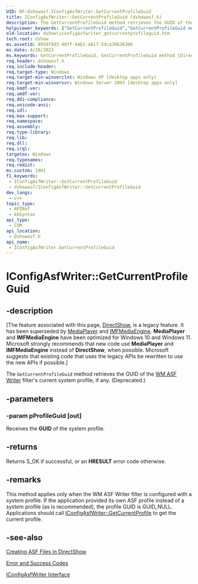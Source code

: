 ```yaml
---
UID: NF:dshowasf.IConfigAsfWriter.GetCurrentProfileGuid
title: IConfigAsfWriter::GetCurrentProfileGuid (dshowasf.h)
description: The GetCurrentProfileGuid method retrieves the GUID of the WM ASF Writer filter's current system profile, if any. (Deprecated.).
helpviewer_keywords: ["GetCurrentProfileGuid","GetCurrentProfileGuid method [DirectShow]","GetCurrentProfileGuid method [DirectShow]","IConfigAsfWriter interface","IConfigAsfWriter interface [DirectShow]","GetCurrentProfileGuid method","IConfigAsfWriter.GetCurrentProfileGuid","IConfigAsfWriter::GetCurrentProfileGuid","IConfigAsfWriterGetCurrentProfileGuid","dshow.iconfigasfwriter_getcurrentprofileguid","dshowasf/IConfigAsfWriter::GetCurrentProfileGuid"]
old-location: dshow\iconfigasfwriter_getcurrentprofileguid.htm
tech.root: dshow
ms.assetid: 8958f8d3-40ff-44b1-a817-5dca30636306
ms.date: 4/26/2023
ms.keywords: GetCurrentProfileGuid, GetCurrentProfileGuid method [DirectShow], GetCurrentProfileGuid method [DirectShow],IConfigAsfWriter interface, IConfigAsfWriter interface [DirectShow],GetCurrentProfileGuid method, IConfigAsfWriter.GetCurrentProfileGuid, IConfigAsfWriter::GetCurrentProfileGuid, IConfigAsfWriterGetCurrentProfileGuid, dshow.iconfigasfwriter_getcurrentprofileguid, dshowasf/IConfigAsfWriter::GetCurrentProfileGuid
req.header: dshowasf.h
req.include-header: 
req.target-type: Windows
req.target-min-winverclnt: Windows XP [desktop apps only]
req.target-min-winversvr: Windows Server 2003 [desktop apps only]
req.kmdf-ver: 
req.umdf-ver: 
req.ddi-compliance: 
req.unicode-ansi: 
req.idl: 
req.max-support: 
req.namespace: 
req.assembly: 
req.type-library: 
req.lib: 
req.dll: 
req.irql: 
targetos: Windows
req.typenames: 
req.redist: 
ms.custom: 19H1
f1_keywords:
 - IConfigAsfWriter::GetCurrentProfileGuid
 - dshowasf/IConfigAsfWriter::GetCurrentProfileGuid
dev_langs:
 - c++
topic_type:
 - APIRef
 - kbSyntax
api_type:
 - COM
api_location:
 - Dshowasf.h
api_name:
 - IConfigAsfWriter.GetCurrentProfileGuid
---
```


# IConfigAsfWriter::GetCurrentProfileGuid


## -description

\[The feature associated with this page, [DirectShow](/windows/win32/directshow/directshow), is a legacy feature. It has been superseded by [MediaPlayer](/uwp/api/Windows.Media.Playback.MediaPlayer) and [IMFMediaEngine](/windows/win32/api/mfmediaengine/nn-mfmediaengine-imfmediaengine). **MediaPlayer** and **IMFMediaEngine** have been optimized for Windows 10 and Windows 11. Microsoft strongly recommends that new code use **MediaPlayer** and **IMFMediaEngine** instead of **DirectShow**, when possible. Microsoft suggests that existing code that uses the legacy APIs be rewritten to use the new APIs if possible.\]

The <code>GetCurrentProfileGuid</code> method retrieves the GUID of the <a href="/windows/desktop/DirectShow/wm-asf-writer-filter">WM ASF Writer</a> filter's current system profile, if any. (Deprecated.)

## -parameters

### -param pProfileGuid [out]

Receives the <b>GUID</b> of the system profile.

## -returns

Returns S_OK if successful, or an <b>HRESULT</b> error code otherwise.

## -remarks

This method applies only when the WM ASF Writer filter is configured with a system profile. If the application provided its own ASF profile instead of a system profile (as is recommended), the profile GUID is GUID_NULL. Applications should call <a href="/windows/desktop/api/dshowasf/nf-dshowasf-iconfigasfwriter-getcurrentprofile">IConfigAsfWriter::GetCurrentProfile</a> to get the current profile.

## -see-also

<a href="/windows/desktop/DirectShow/creating-asf-files-in-directshow">Creating ASF Files in DirectShow</a>



<a href="/windows/desktop/DirectShow/error-and-success-codes">Error and Success Codes</a>



<a href="/windows/desktop/api/dshowasf/nn-dshowasf-iconfigasfwriter">IConfigAsfWriter Interface</a>